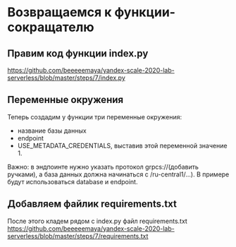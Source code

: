 # Возвращаемся к функции-сокращателю

## Правим код функции index.py 
https://github.com/beeeeemaya/yandex-scale-2020-lab-serverless/blob/master/steps/7/index.py

## Переменные окружения
Теперь создадим у функции три переменные окружения: 
* название базы данных
* endpoint
* USE_METADATA_CREDENTIALS, выставив этой переменной значение 1.

Важно: в эндпоинте нужно указать протокол grpcs://(добавить ручками), а база данных должна начинаться с /ru-central1/...). 
В примере будут использоваться database и endpoint. 

## Добавляем файлик requirements.txt
После этого кладем рядом с index.py файл requirements.txt https://github.com/beeeeemaya/yandex-scale-2020-lab-serverless/blob/master/steps/7/requirements.txt


